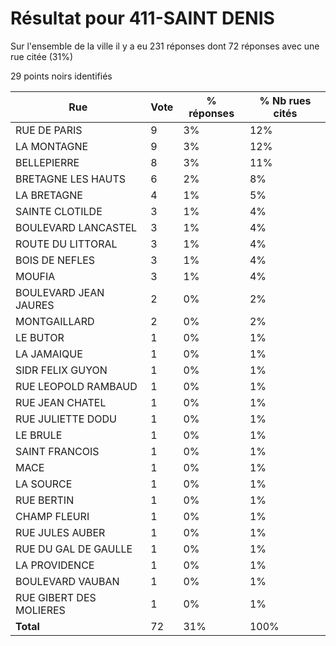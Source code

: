 # Résultat pour 411-SAINT DENIS

Sur l'ensemble de la ville il y a eu 231 réponses dont 72 réponses avec une rue citée (31%)

29 points noirs identifiés

| Rue | Vote | % réponses | % Nb rues cités|
|-----|------|------------|----------------|
| RUE DE PARIS | 9 | 3% | 12%|
| LA MONTAGNE | 9 | 3% | 12%|
| BELLEPIERRE | 8 | 3% | 11%|
| BRETAGNE LES HAUTS | 6 | 2% | 8%|
| LA BRETAGNE | 4 | 1% | 5%|
| SAINTE CLOTILDE | 3 | 1% | 4%|
| BOULEVARD LANCASTEL | 3 | 1% | 4%|
| ROUTE DU LITTORAL | 3 | 1% | 4%|
| BOIS DE NEFLES | 3 | 1% | 4%|
| MOUFIA | 3 | 1% | 4%|
| BOULEVARD JEAN  JAURES | 2 | 0% | 2%|
| MONTGAILLARD | 2 | 0% | 2%|
| LE BUTOR | 1 | 0% | 1%|
| LA JAMAIQUE | 1 | 0% | 1%|
| SIDR FELIX GUYON | 1 | 0% | 1%|
| RUE LEOPOLD RAMBAUD | 1 | 0% | 1%|
| RUE JEAN CHATEL | 1 | 0% | 1%|
| RUE JULIETTE DODU | 1 | 0% | 1%|
| LE BRULE | 1 | 0% | 1%|
| SAINT FRANCOIS | 1 | 0% | 1%|
| MACE | 1 | 0% | 1%|
| LA SOURCE | 1 | 0% | 1%|
| RUE BERTIN | 1 | 0% | 1%|
| CHAMP FLEURI | 1 | 0% | 1%|
| RUE JULES AUBER | 1 | 0% | 1%|
| RUE DU GAL DE GAULLE | 1 | 0% | 1%|
| LA PROVIDENCE | 1 | 0% | 1%|
| BOULEVARD VAUBAN | 1 | 0% | 1%|
| RUE GIBERT DES MOLIERES | 1 | 0% | 1%|
| **Total** | 72 | 31% | 100%|
